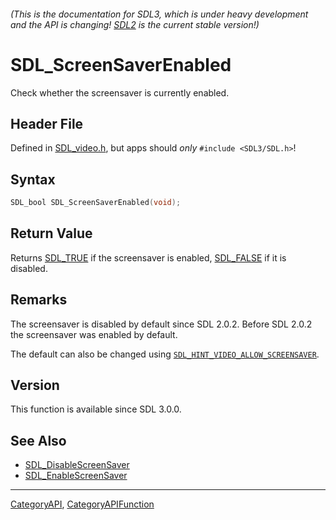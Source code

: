 ###### (This is the documentation for SDL3, which is under heavy development and the API is changing! [SDL2](https://wiki.libsdl.org/SDL2/) is the current stable version!)
# SDL_ScreenSaverEnabled

Check whether the screensaver is currently enabled.

## Header File

Defined in [SDL_video.h](https://github.com/libsdl-org/SDL/blob/main/include/SDL3/SDL_video.h), but apps should _only_ `#include <SDL3/SDL.h>`!

## Syntax

```c
SDL_bool SDL_ScreenSaverEnabled(void);

```

## Return Value

Returns [SDL_TRUE](SDL_TRUE) if the screensaver is enabled,
[SDL_FALSE](SDL_FALSE) if it is disabled.

## Remarks

The screensaver is disabled by default since SDL 2.0.2. Before SDL 2.0.2
the screensaver was enabled by default.

The default can also be changed using
[`SDL_HINT_VIDEO_ALLOW_SCREENSAVER`](SDL_HINT_VIDEO_ALLOW_SCREENSAVER).

## Version

This function is available since SDL 3.0.0.

## See Also

* [SDL_DisableScreenSaver](SDL_DisableScreenSaver)
* [SDL_EnableScreenSaver](SDL_EnableScreenSaver)

----
[CategoryAPI](CategoryAPI), [CategoryAPIFunction](CategoryAPIFunction)

